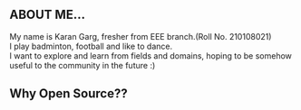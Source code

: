 ## ABOUT ME...
My name is Karan Garg, fresher from EEE branch.(Roll No. 210108021)<br />
I play badminton, football and like to dance.<br />
I want to explore and learn from fields and domains, hoping to be somehow useful to the community in the future :)

## Why Open Source??

